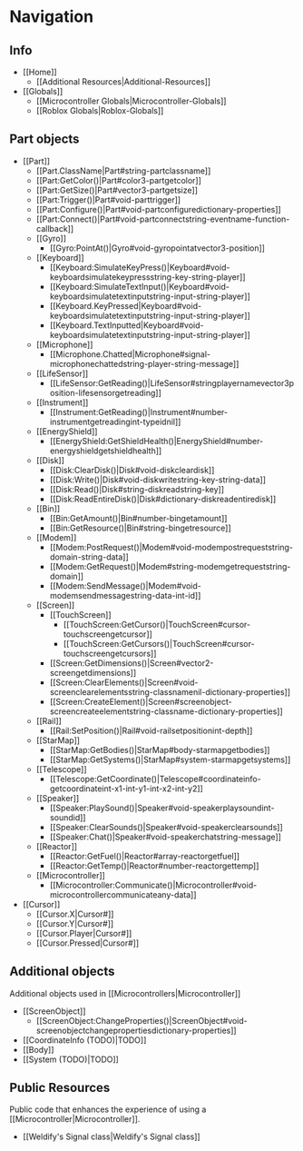 # Navigation

## Info

* [[Home]]
  * [[Additional Resources|Additional-Resources]]
* [[Globals]]
  * [[Microcontroller Globals|Microcontroller-Globals]]
  * [[Roblox Globals|Roblox-Globals]]

## Part objects

* [[Part]]
  * [[Part.ClassName|Part#string-partclassname]]
  * [[Part:GetColor()|Part#color3-partgetcolor]]
  * [[Part:GetSize()|Part#vector3-partgetsize]]
  * [[Part:Trigger()|Part#void-parttrigger]]
  * [[Part:Configure()|Part#void-partconfiguredictionary-properties]]
  * [[Part:Connect()|Part#void-partconnectstring-eventname-function-callback]]
  * [[Gyro]]
    * [[Gyro:PointAt()|Gyro#void-gyropointatvector3-position]]
  * [[Keyboard]]
    * [[Keyboard:SimulateKeyPress()|Keyboard#void-keyboardsimulatekeypressstring-key-string-player]]
    * [[Keyboard:SimulateTextInput()|Keyboard#void-keyboardsimulatetextinputstring-input-string-player]]
    * [[Keyboard.KeyPressed|Keyboard#void-keyboardsimulatetextinputstring-input-string-player]]
    * [[Keyboard.TextInputted|Keyboard#void-keyboardsimulatetextinputstring-input-string-player]]
  * [[Microphone]]
    * [[Microphone.Chatted|Microphone#signal-microphonechattedstring-player-string-message]]
  * [[LifeSensor]]
    * [[LifeSensor:GetReading()|LifeSensor#stringplayernamevector3position-lifesensorgetreading]]
  * [[Instrument]]
    * [[Instrument:GetReading()|Instrument#number-instrumentgetreadingint-typeidnil]]
  * [[EnergyShield]]
    * [[EnergyShield:GetShieldHealth()|EnergyShield#number-energyshieldgetshieldhealth]]
  * [[Disk]]
    * [[Disk:ClearDisk()|Disk#void-diskcleardisk]]
    * [[Disk:Write()|Disk#void-diskwritestring-key-string-data]]
    * [[Disk:Read()|Disk#string-diskreadstring-key]]
    * [[Disk:ReadEntireDisk()|Disk#dictionary-diskreadentiredisk]]
  * [[Bin]]
    * [[Bin:GetAmount()|Bin#number-bingetamount]]
    * [[Bin:GetResource()|Bin#string-bingetresource]]
  * [[Modem]]
    * [[Modem:PostRequest()|Modem#void-modempostrequeststring-domain-string-data]]
    * [[Modem:GetRequest()|Modem#string-modemgetrequeststring-domain]]
    * [[Modem:SendMessage()|Modem#void-modemsendmessagestring-data-int-id]]
  * [[Screen]]
    * [[TouchScreen]]
      * [[TouchScreen:GetCursor()|TouchScreen#cursor-touchscreengetcursor]]
      * [[TouchScreen:GetCursors()|TouchScreen#cursor-touchscreengetcursors]]
    * [[Screen:GetDimensions()|Screen#vector2-screengetdimensions]]
    * [[Screen:ClearElements()|Screen#void-screenclearelementsstring-classnamenil-dictionary-properties]]
    * [[Screen:CreateElement()|Screen#screenobject-screencreateelementstring-classname-dictionary-properties]]
  * [[Rail]]
    * [[Rail:SetPosition()|Rail#void-railsetpositionint-depth]]
  * [[StarMap]]
    * [[StarMap:GetBodies()|StarMap#body-starmapgetbodies]]
    * [[StarMap:GetSystems()|StarMap#system-starmapgetsystems]]
  * [[Telescope]]
    * [[Telescope:GetCoordinate()|Telescope#coordinateinfo-getcoordinateint-x1-int-y1-int-x2-int-y2]]
  * [[Speaker]]
    * [[Speaker:PlaySound()|Speaker#void-speakerplaysoundint-soundid]]
    * [[Speaker:ClearSounds()|Speaker#void-speakerclearsounds]]
    * [[Speaker:Chat()|Speaker#void-speakerchatstring-message]]
  * [[Reactor]]
    * [[Reactor:GetFuel()|Reactor#array-reactorgetfuel]]
    * [[Reactor:GetTemp()|Reactor#number-reactorgettemp]]
  * [[Microcontroller]]
    * [[Microcontroller:Communicate()|Microcontroller#void-microcontrollercommunicateany-data]]
* [[Cursor]]
  * [[Cursor.X|Cursor#]]
  * [[Cursor.Y|Cursor#]]
  * [[Cursor.Player|Cursor#]]
  * [[Cursor.Pressed|Cursor#]]

## Additional objects

Additional objects used in [[Microcontrollers|Microcontroller]]

* [[ScreenObject]]
  * [[ScreenObject:ChangeProperties()|ScreenObject#void-screenobjectchangepropertiesdictionary-properties]]
* [[CoordinateInfo (TODO)|TODO]]
* [[Body]]
* [[System (TODO)|TODO]]

## Public Resources

Public code that enhances the experience of using a [[Microcontroller|Microcontroller]].

* [[Weldify's Signal class|Weldify's Signal class]]
